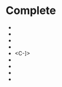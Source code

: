 # Complete

- <C-n>
- <C-x><C-n>
- <C-x><C-i>
- <C-x><C-j>
- <C-x><C-]>
- <C-x><C-k>
- <C-x><C-l>
- <C-x><C-f>
- <C-x><C-o>
